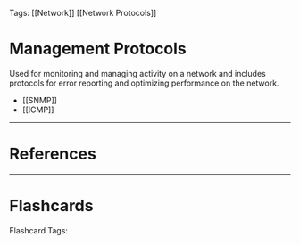 Tags: [[Network]] [[Network Protocols]]
# Management Protocols

Used for monitoring and managing activity on a network and includes protocols for error reporting and optimizing performance on the network.

- [[SNMP]]
- [[ICMP]]

---
# References



---
# Flashcards

Flashcard Tags: